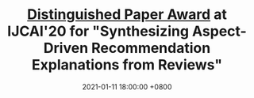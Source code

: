 ---
title: <a href="/assets/awards/Distinguished_Paper-Le.pdf"><strong>Distinguished Paper Award</strong></a> at IJCAI'20 for "Synthesizing Aspect-Driven Recommendation Explanations from Reviews"
date: 2021-01-11 18:00:00 +0800
highlight: true
---